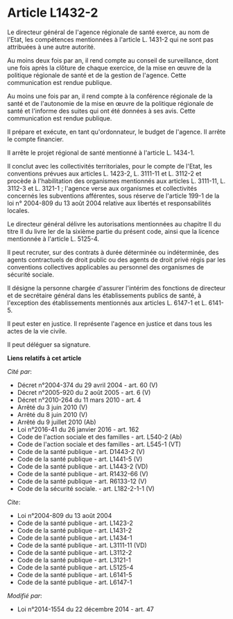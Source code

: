 # Article L1432-2

Le directeur général de l'agence régionale de santé exerce, au nom de l'Etat, les compétences mentionnées à l'article L.
1431-2 qui ne sont pas attribuées à une autre autorité. 

Au moins deux fois par an, il rend compte au conseil de surveillance, dont une fois après la clôture de chaque exercice, de
la mise en œuvre de la politique régionale de santé et de la gestion de l'agence. Cette communication est rendue publique. 

Au moins une fois par an, il rend compte à la conférence régionale de la santé et de l'autonomie de la mise en œuvre de la
politique régionale de santé et l'informe des suites qui ont été données à ses avis. Cette communication est rendue
publique. 

Il prépare et exécute, en tant qu'ordonnateur, le budget de l'agence. Il arrête le compte financier. 

Il arrête le projet régional de santé mentionné à l'article L. 1434-1. 

Il conclut avec les collectivités territoriales, pour le compte de l'Etat, les conventions prévues aux articles L. 1423-2, L.
3111-11  et L. 3112-2 et procède à l'habilitation des organismes mentionnés aux articles L. 3111-11, L. 3112-3 et L. 3121-1 ;
l'agence verse aux organismes et collectivités concernés les subventions afférentes, sous réserve de l'article 199-1 de la
loi n° 2004-809 du 13 août 2004 relative aux libertés et responsabilités locales. 

Le directeur général délivre les autorisations mentionnées au chapitre II du titre II du livre Ier de la sixième partie du
présent code, ainsi que la licence mentionnée à l'article L. 5125-4. 

Il peut recruter, sur des contrats à durée déterminée ou indéterminée, des agents contractuels de droit public ou des agents
de droit privé régis par les conventions collectives applicables au personnel des organismes de sécurité sociale. 

Il désigne la personne chargée d'assurer l'intérim des fonctions de directeur et de secrétaire général dans les
établissements publics de santé, à l'exception des établissements mentionnés aux articles L. 6147-1 et L. 6141-5. 

Il peut ester en justice. Il représente l'agence en justice et dans tous les actes de la vie civile. 

Il peut déléguer sa signature.

**Liens relatifs à cet article**

_Cité par_:

  - Décret n°2004-374 du 29 avril 2004 - art. 60 (V)
  - Décret n°2005-920 du 2 août 2005 - art. 6 (V)
  - Décret n°2010-264 du 11 mars 2010 - art. 4
  - Arrêté du 3 juin 2010 (V)
  - Arrêté du 8 juin 2010 (V)
  - Arrêté du 9 juillet 2010 (Ab)
  - Loi n°2016-41 du 26 janvier 2016 - art. 162
  - Code de l'action sociale et des familles - art. L540-2 (Ab)
  - Code de l'action sociale et des familles - art. L545-1 (VT)
  - Code de la santé publique - art. D1443-2 (V)
  - Code de la santé publique - art. L1441-5 (V)
  - Code de la santé publique - art. L1443-2 (VD)
  - Code de la santé publique - art. R1432-66 (V)
  - Code de la santé publique - art. R6133-12 (V)
  - Code de la sécurité sociale. - art. L182-2-1-1 (V)

_Cite_:

  - Loi n°2004-809 du 13 août 2004
  - Code de la santé publique - art. L1423-2
  - Code de la santé publique - art. L1431-2
  - Code de la santé publique - art. L1434-1
  - Code de la santé publique - art. L3111-11 (VD)
  - Code de la santé publique - art. L3112-2
  - Code de la santé publique - art. L3121-1
  - Code de la santé publique - art. L5125-4
  - Code de la santé publique - art. L6141-5
  - Code de la santé publique - art. L6147-1

_Modifié par_:

  - Loi n°2014-1554 du 22 décembre 2014 - art. 47
